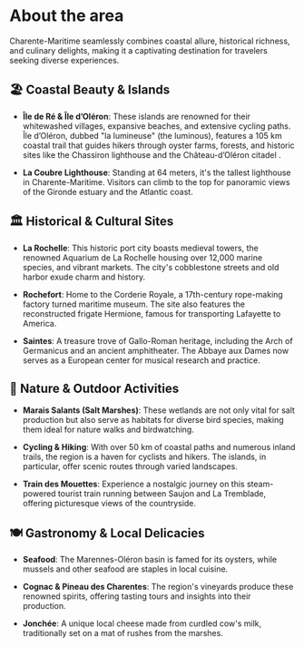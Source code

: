 # About the area

Charente-Maritime seamlessly combines coastal allure, historical richness, and culinary delights, making it a captivating destination for travelers seeking diverse experiences.

## 🏖️ Coastal Beauty & Islands

- **Île de Ré & Île d’Oléron**: These islands are renowned for their whitewashed villages, expansive beaches, and extensive cycling paths. Île d’Oléron, dubbed "la lumineuse" (the luminous), features a 105 km coastal trail that guides hikers through oyster farms, forests, and historic sites like the Chassiron lighthouse and the Château-d’Oléron citadel .

- **La Coubre Lighthouse**: Standing at 64 meters, it's the tallest lighthouse in Charente-Maritime. Visitors can climb to the top for panoramic views of the Gironde estuary and the Atlantic coast.

## 🏛️ Historical & Cultural Sites

- **La Rochelle**: This historic port city boasts medieval towers, the renowned Aquarium de La Rochelle housing over 12,000 marine species, and vibrant markets. The city's cobblestone streets and old harbor exude charm and history.

- **Rochefort**: Home to the Corderie Royale, a 17th-century rope-making factory turned maritime museum. The site also features the reconstructed frigate Hermione, famous for transporting Lafayette to America.

- **Saintes**: A treasure trove of Gallo-Roman heritage, including the Arch of Germanicus and an ancient amphitheater. The Abbaye aux Dames now serves as a European center for musical research and practice.

## 🌿 Nature & Outdoor Activities

- **Marais Salants (Salt Marshes)**: These wetlands are not only vital for salt production but also serve as habitats for diverse bird species, making them ideal for nature walks and birdwatching.

- **Cycling & Hiking**: With over 50 km of coastal paths and numerous inland trails, the region is a haven for cyclists and hikers. The islands, in particular, offer scenic routes through varied landscapes.

- **Train des Mouettes**: Experience a nostalgic journey on this steam-powered tourist train running between Saujon and La Tremblade, offering picturesque views of the countryside.

## 🍽️ Gastronomy & Local Delicacies

- **Seafood**: The Marennes-Oléron basin is famed for its oysters, while mussels and other seafood are staples in local cuisine.

- **Cognac & Pineau des Charentes**: The region's vineyards produce these renowned spirits, offering tasting tours and insights into their production.

- **Jonchée**: A unique local cheese made from curdled cow's milk, traditionally set on a mat of rushes from the marshes.
